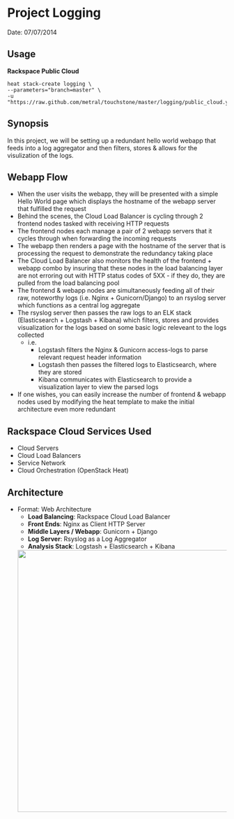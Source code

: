 # Project Logging

Date: 07/07/2014

## Usage

**Rackspace Public Cloud**

```
heat stack-create logging \
--parameters="branch=master" \
-u "https://raw.github.com/metral/touchstone/master/logging/public_cloud.yaml
```

## Synopsis
In this project, we will be setting up a redundant hello world webapp that
feeds into a log aggregator and then filters, stores & allows for the
visulization of the logs.

## Webapp Flow
  * When the user visits the webapp, they will be presented with a simple Hello World page which displays the hostname of the webapp server that fulfilled the request
  * Behind the scenes, the Cloud Load Balancer is cycling through 2 frontend nodes tasked with receiving HTTP requests
  * The frontend nodes each manage a pair of 2 webapp servers that it cycles through when forwarding the incoming requests
  * The webapp then renders a page with the hostname of the server that is processing the request to demonstrate the redundancy taking place
  * The Cloud Load Balancer also monitors the health of the frontend + webapp combo by insuring that these nodes in the load balancing layer are not erroring out with HTTP status codes of 5XX - if they do, they are pulled from the load balancing pool
  * The frontend & webapp nodes are simultaneously feeding all of their raw, noteworthy logs (i.e. Nginx + Gunicorn/Django) to an rsyslog server which functions as a central log aggregate
  * The rsyslog server then passes the raw logs to an ELK stack (Elasticsearch + Logstash + Kibana) which filters, stores and provides visualization for the logs based on some basic logic releveant to the logs collected
    * i.e.
      * Logstash filters the Nginx & Gunicorn access-logs to parse relevant request header information
      * Logstash then passes the filtered logs to Elasticsearch, where they are stored
      * Kibana communicates with Elasticsearch to provide a visualization layer to view the parsed logs
  * If one wishes, you can easily increase the number of frontend & webapp nodes used by modifying the heat template to make the initial architecture even more redundant 

## Rackspace Cloud Services Used
  * Cloud Servers
  * Cloud Load Balancers
  * Service Network
  * Cloud Orchestration (OpenStack Heat)

## Architecture
  * Format: Web Architecture
    * **Load Balancing**: Rackspace Cloud Load Balancer
    * **Front Ends**: Nginx as Client HTTP Server
    * **Middle Layers / Webapp**: Gunicorn + Django
    * **Log Server**: Rsyslog as a Log Aggregator
    * **Analysis Stack**: Logstash + Elasticsearch + Kibana
    <div><img src="https://raw.github.com/metral/touchstone/master/logging/extras/logging.jpg" height="600" width="700"></div>
